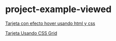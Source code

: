 # project-example-viewed

<a href="https://github.com/Jesus-Angel-VS/project-example-viewed/tree/post-card-hover/post-card-hover">Tarjeta con efecto hover usando html y css </a>

<a href="https://github.com/Jesus-Angel-VS/project-example-viewed/tree/responsive-team-section-card/responsive-team-section-card"> Tarjeta Usando CSS Grid</a>